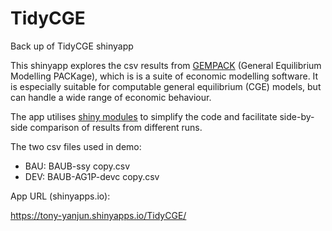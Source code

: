 # TidyCGE
Back up of TidyCGE shinyapp

This shinyapp explores the csv results from [GEMPACK](https://www.copsmodels.com/gempack.htm) (General Equilibrium Modelling PACKage), which is is a suite of economic modelling software. It is especially suitable for computable general equilibrium (CGE) models, but can handle a wide range of economic behaviour.   

The app utilises [shiny modules](https://shiny.rstudio.com/articles/modules.html) to simplify the code and facilitate side-by-side comparison of results from different runs. 

The two csv files used in demo:

* BAU: BAUB-ssy copy.csv
* DEV: BAUB-AG1P-devc copy.csv

App URL (shinyapps.io):

https://tony-yanjun.shinyapps.io/TidyCGE/
